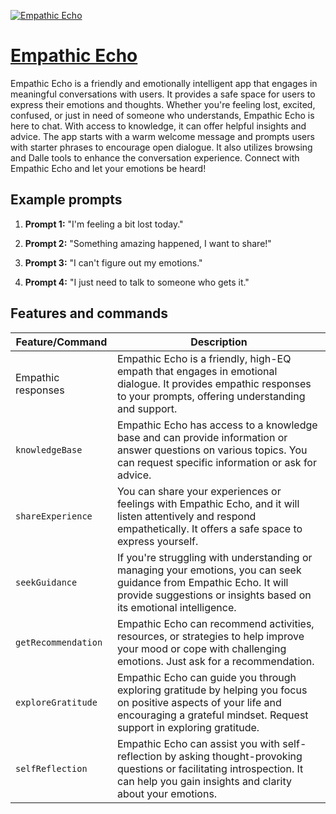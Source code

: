 [![Empathic Echo](https://files.oaiusercontent.com/file-bxmdgmjCPB2k6jTFEEecqIu5?se=2123-10-19T01%3A17%3A05Z&sp=r&sv=2021-08-06&sr=b&rscc=max-age%3D31536000%2C%20immutable&rscd=attachment%3B%20filename%3D1e72d69f-71fd-448f-9211-d7c738f38c11.png&sig=aAvRZyhL2KO8WD5KnFBGOarEnUtWcS8/hm/hNjS3lzg%3D)](https://chat.openai.com/g/g-Zj3N9NTma-empathic-echo)

# [Empathic Echo](https://chat.openai.com/g/g-Zj3N9NTma-empathic-echo)

Empathic Echo is a friendly and emotionally intelligent app that engages in meaningful conversations with users. It provides a safe space for users to express their emotions and thoughts. Whether you're feeling lost, excited, confused, or just in need of someone who understands, Empathic Echo is here to chat. With access to knowledge, it can offer helpful insights and advice. The app starts with a warm welcome message and prompts users with starter phrases to encourage open dialogue. It also utilizes browsing and Dalle tools to enhance the conversation experience. Connect with Empathic Echo and let your emotions be heard!

## Example prompts

1. **Prompt 1:** "I'm feeling a bit lost today."

2. **Prompt 2:** "Something amazing happened, I want to share!"

3. **Prompt 3:** "I can't figure out my emotions."

4. **Prompt 4:** "I just need to talk to someone who gets it."

## Features and commands

| Feature/Command | Description |
| --- | --- |
| Empathic responses | Empathic Echo is a friendly, high-EQ empath that engages in emotional dialogue. It provides empathic responses to your prompts, offering understanding and support. |
| `knowledgeBase` | Empathic Echo has access to a knowledge base and can provide information or answer questions on various topics. You can request specific information or ask for advice. |
| `shareExperience` | You can share your experiences or feelings with Empathic Echo, and it will listen attentively and respond empathetically. It offers a safe space to express yourself. |
| `seekGuidance` | If you're struggling with understanding or managing your emotions, you can seek guidance from Empathic Echo. It will provide suggestions or insights based on its emotional intelligence. |
| `getRecommendation` | Empathic Echo can recommend activities, resources, or strategies to help improve your mood or cope with challenging emotions. Just ask for a recommendation. |
| `exploreGratitude` | Empathic Echo can guide you through exploring gratitude by helping you focus on positive aspects of your life and encouraging a grateful mindset. Request support in exploring gratitude. |
| `selfReflection` | Empathic Echo can assist you with self-reflection by asking thought-provoking questions or facilitating introspection. It can help you gain insights and clarity about your emotions. |